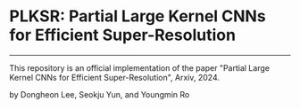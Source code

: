 # PLKSR: Partial Large Kernel CNNs for Efficient Super-Resolution
-------
This repository is an official implementation of the paper "Partial Large Kernel CNNs for Efficient Super-Resolution", Arxiv, 2024.

by Dongheon Lee, Seokju Yun, and Youngmin Ro
